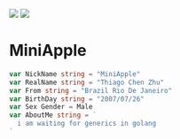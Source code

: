 ![](https://github-readme-stats.vercel.app/api?username=MiniAppleTheApple)
![](https://github-readme-stats.vercel.app/api/top-langs/?username=MiniAppleTheApple&layout=compact)

# MiniApple
```go
var NickName string = "MiniApple"
var RealName string = "Thiago Chen Zhu"
var From string = "Brazil Rio De Janeiro"
var BirthDay string = "2007/07/26"
var Sex Gender = Male
var AboutMe string = `
  i am waiting for generics in golang
`
```
